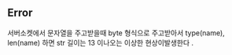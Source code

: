































## Error 

서버소켓에서 문자열을 주고받을때 byte 형식으로 주고받아서 type(name), len(name) 하면 str 길이는 13 이나오는 이상한 현상이발생한다 .
